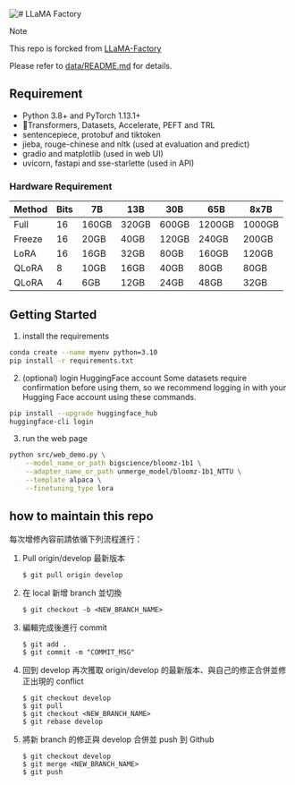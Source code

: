 ![# LLaMA Factory](assets/logo.png)

> [!NOTE]
> This repo is forcked from [LLaMA-Factory](https://github.com/hiyouga/LLaMA-Factory)

Please refer to [data/README.md](data/README.md) for details.



## Requirement

- Python 3.8+ and PyTorch 1.13.1+
- 🤗Transformers, Datasets, Accelerate, PEFT and TRL
- sentencepiece, protobuf and tiktoken
- jieba, rouge-chinese and nltk (used at evaluation and predict)
- gradio and matplotlib (used in web UI)
- uvicorn, fastapi and sse-starlette (used in API)

### Hardware Requirement

| Method | Bits |   7B  |  13B  |  30B  |   65B  |   8x7B |
| ------ | ---- | ----- | ----- | ----- | ------ | ------ |
| Full   |  16  | 160GB | 320GB | 600GB | 1200GB | 1000GB |
| Freeze |  16  |  20GB |  40GB | 120GB |  240GB |  200GB |
| LoRA   |  16  |  16GB |  32GB |  80GB |  160GB |  120GB |
| QLoRA  |   8  |  10GB |  16GB |  40GB |   80GB |   80GB |
| QLoRA  |   4  |   6GB |  12GB |  24GB |   48GB |   32GB |

## Getting Started
1. install the requirements
```bash
conda create --name myenv python=3.10
pip install -r requirements.txt
```

2. (optional) login HuggingFace account
Some datasets require confirmation before using them, so we recommend logging in with your Hugging Face account using these commands.
```bash
pip install --upgrade huggingface_hub
huggingface-cli login
```

3. run the web page
```bash
python src/web_demo.py \
    --model_name_or_path bigscience/bloomz-1b1 \
    --adapter_name_or_path unmerge_model/bloomz-1b1_NTTU \
    --template alpaca \
    --finetuning_type lora
```

## how to maintain this repo
每次增修內容前請依循下列流程進行：
1. Pull origin/develop 最新版本
    ```shell
    $ git pull origin develop
    ```
2. 在 local 新增 branch 並切換
    ```shell
    $ git checkout -b <NEW_BRANCH_NAME>
    ```
3. 編輯完成後進行 commit
    ```shell
    $ git add .
    $ git commit -m "COMMIT_MSG"
    ```
4. 回到 develop 再次獲取 origin/develop 的最新版本、與自己的修正合併並修正出現的 conflict
    ```shell
    $ git checkout develop
    $ git pull
    $ git checkout <NEW_BRANCH_NAME>
    $ git rebase develop
    ```
5. 將新 branch 的修正與 develop 合併並 push 到 Github
    ```shell
    $ git checkout develop
    $ git merge <NEW_BRANCH_NAME>
    $ git push
    ```